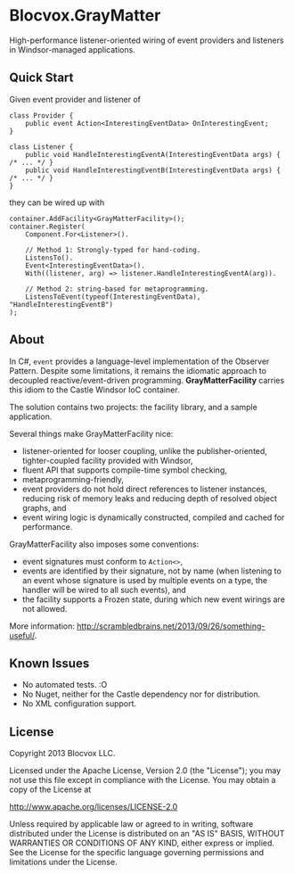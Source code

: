 Blocvox.GrayMatter
==========================
High-performance listener-oriented wiring of event providers and listeners in Windsor-managed applications.

Quick Start
-----------
Given event provider and listener of

    class Provider {
        public event Action<InterestingEventData> OnInterestingEvent;
    }

    class Listener {
        public void HandleInterestingEventA(InterestingEventData args) { /* ... */ }
        public void HandleInterestingEventB(InterestingEventData args) { /* ... */ }
    }

they can be wired up with

    container.AddFacility<GrayMatterFacility>();
    container.Register(
        Component.For<Listener>().

        // Method 1: Strongly-typed for hand-coding.
        ListensTo().
        Event<InterestingEventData>().
        With((listener, arg) => listener.HandleInterestingEventA(arg)).

        // Method 2: string-based for metaprogramming.
        ListensToEvent(typeof(InterestingEventData), "HandleInterestingEventB")
    );


About
-----
In C#, `event` provides a language-level implementation of the Observer Pattern. Despite some limitations, it remains the idiomatic approach to decoupled reactive/event-driven programming.  **GrayMatterFacility** carries this idiom to the Castle Windsor IoC container.

The solution contains two projects: the facility library, and a sample application.

Several things make GrayMatterFacility nice:
 - listener-oriented for looser coupling, unlike the publisher-oriented, tighter-coupled facility provided with Windsor,
 - fluent API that supports compile-time symbol checking,
 - metaprogramming-friendly,
 - event providers do not hold direct references to listener instances, reducing risk of memory leaks and reducing depth of resolved object graphs, and
 - event wiring logic is dynamically constructed, compiled and cached for performance.

GrayMatterFacility also imposes some conventions:
 - event signatures must conform to `Action<>`,
 - events are identified by their signature, not by name (when listening to an event whose signature is used by multiple events on a type, the handler will be wired to all such events), and
 - the facility supports a Frozen state, during which new event wirings are not allowed.

More information: <http://scrambledbrains.net/2013/09/26/something-useful/>.

Known Issues
------------
 - No automated tests. :O
 - No Nuget, neither for the Castle dependency nor for distribution.
 - No XML configuration support.

License
-------
Copyright 2013 Blocvox LLC.

Licensed under the Apache License, Version 2.0 (the "License");
you may not use this file except in compliance with the License.
You may obtain a copy of the License at

 http://www.apache.org/licenses/LICENSE-2.0

Unless required by applicable law or agreed to in writing, software
distributed under the License is distributed on an "AS IS" BASIS,
WITHOUT WARRANTIES OR CONDITIONS OF ANY KIND, either express or implied.
See the License for the specific language governing permissions and
limitations under the License.
